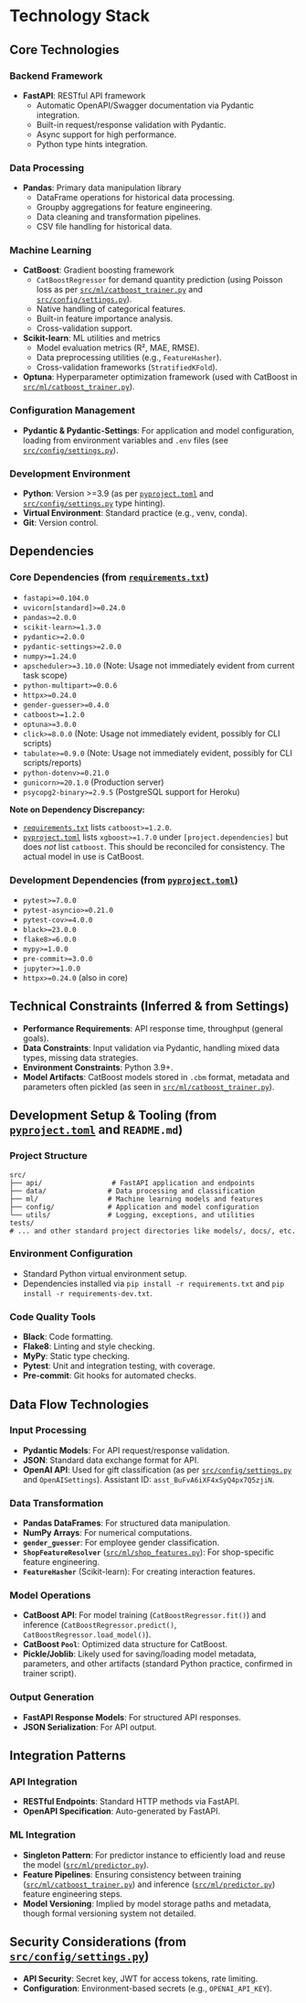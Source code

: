 # Technology Stack

## Core Technologies

### Backend Framework
- **FastAPI**: RESTful API framework
  - Automatic OpenAPI/Swagger documentation via Pydantic integration.
  - Built-in request/response validation with Pydantic.
  - Async support for high performance.
  - Python type hints integration.

### Data Processing
- **Pandas**: Primary data manipulation library
  - DataFrame operations for historical data processing.
  - Groupby aggregations for feature engineering.
  - Data cleaning and transformation pipelines.
  - CSV file handling for historical data.

### Machine Learning
- **CatBoost**: Gradient boosting framework
  - `CatBoostRegressor` for demand quantity prediction (using Poisson loss as per [`src/ml/catboost_trainer.py`](src/ml/catboost_trainer.py:1) and [`src/config/settings.py`](src/config/settings.py:105)).
  - Native handling of categorical features.
  - Built-in feature importance analysis.
  - Cross-validation support.
- **Scikit-learn**: ML utilities and metrics
  - Model evaluation metrics (R², MAE, RMSE).
  - Data preprocessing utilities (e.g., `FeatureHasher`).
  - Cross-validation frameworks (`StratifiedKFold`).
- **Optuna**: Hyperparameter optimization framework (used with CatBoost in [`src/ml/catboost_trainer.py`](src/ml/catboost_trainer.py:1)).

### Configuration Management
- **Pydantic & Pydantic-Settings**: For application and model configuration, loading from environment variables and `.env` files (see [`src/config/settings.py`](src/config/settings.py:1)).

### Development Environment
- **Python**: Version >=3.9 (as per [`pyproject.toml`](pyproject.toml:1) and [`src/config/settings.py`](src/config/settings.py:1) type hinting).
- **Virtual Environment**: Standard practice (e.g., venv, conda).
- **Git**: Version control.

## Dependencies

### Core Dependencies (from [`requirements.txt`](requirements.txt:1))
- `fastapi>=0.104.0`
- `uvicorn[standard]>=0.24.0`
- `pandas>=2.0.0`
- `scikit-learn>=1.3.0`
- `pydantic>=2.0.0`
- `pydantic-settings>=2.0.0`
- `numpy>=1.24.0`
- `apscheduler>=3.10.0` (Note: Usage not immediately evident from current task scope)
- `python-multipart>=0.0.6`
- `httpx>=0.24.0`
- `gender-guesser>=0.4.0`
- `catboost>=1.2.0`
- `optuna>=3.0.0`
- `click>=8.0.0` (Note: Usage not immediately evident, possibly for CLI scripts)
- `tabulate>=0.9.0` (Note: Usage not immediately evident, possibly for CLI scripts/reports)
- `python-dotenv>=0.21.0`
- `gunicorn>=20.1.0` (Production server)
- `psycopg2-binary>=2.9.5` (PostgreSQL support for Heroku)

**Note on Dependency Discrepancy:**
- [`requirements.txt`](requirements.txt:1) lists `catboost>=1.2.0`.
- [`pyproject.toml`](pyproject.toml:1) lists `xgboost>=1.7.0` under `[project.dependencies]` but does *not* list `catboost`. This should be reconciled for consistency. The actual model in use is CatBoost.

### Development Dependencies (from [`pyproject.toml`](pyproject.toml:1))
- `pytest>=7.0.0`
- `pytest-asyncio>=0.21.0`
- `pytest-cov>=4.0.0`
- `black>=23.0.0`
- `flake8>=6.0.0`
- `mypy>=1.0.0`
- `pre-commit>=3.0.0`
- `jupyter>=1.0.0`
- `httpx>=0.24.0` (also in core)

## Technical Constraints (Inferred & from Settings)

- **Performance Requirements**: API response time, throughput (general goals).
- **Data Constraints**: Input validation via Pydantic, handling mixed data types, missing data strategies.
- **Environment Constraints**: Python 3.9+.
- **Model Artifacts**: CatBoost models stored in `.cbm` format, metadata and parameters often pickled (as seen in [`src/ml/catboost_trainer.py`](src/ml/catboost_trainer.py:511)).

## Development Setup & Tooling (from [`pyproject.toml`](pyproject.toml:1) and `README.md`)

### Project Structure
```
src/
├── api/                 # FastAPI application and endpoints
├── data/               # Data processing and classification
├── ml/                 # Machine learning models and features
├── config/             # Application and model configuration
└── utils/              # Logging, exceptions, and utilities
tests/
# ... and other standard project directories like models/, docs/, etc.
```

### Environment Configuration
- Standard Python virtual environment setup.
- Dependencies installed via `pip install -r requirements.txt` and `pip install -r requirements-dev.txt`.

### Code Quality Tools
- **Black**: Code formatting.
- **Flake8**: Linting and style checking.
- **MyPy**: Static type checking.
- **Pytest**: Unit and integration testing, with coverage.
- **Pre-commit**: Git hooks for automated checks.

## Data Flow Technologies

### Input Processing
- **Pydantic Models**: For API request/response validation.
- **JSON**: Standard data exchange format for API.
- **OpenAI API**: Used for gift classification (as per [`src/config/settings.py`](src/config/settings.py:94) and `OpenAISettings`). Assistant ID: `asst_BuFvA6iXF4xSyQ4px7Q5zjiN`.

### Data Transformation
- **Pandas DataFrames**: For structured data manipulation.
- **NumPy Arrays**: For numerical computations.
- **`gender_guesser`**: For employee gender classification.
- **`ShopFeatureResolver`** ([`src/ml/shop_features.py`](src/ml/shop_features.py:1)): For shop-specific feature engineering.
- **`FeatureHasher`** (Scikit-learn): For creating interaction features.

### Model Operations
- **CatBoost API**: For model training (`CatBoostRegressor.fit()`) and inference (`CatBoostRegressor.predict()`, `CatBoostRegressor.load_model()`).
- **CatBoost `Pool`**: Optimized data structure for CatBoost.
- **Pickle/Joblib**: Likely used for saving/loading model metadata, parameters, and other artifacts (standard Python practice, confirmed in trainer script).

### Output Generation
- **FastAPI Response Models**: For structured API responses.
- **JSON Serialization**: For API output.

## Integration Patterns

### API Integration
- **RESTful Endpoints**: Standard HTTP methods via FastAPI.
- **OpenAPI Specification**: Auto-generated by FastAPI.

### ML Integration
- **Singleton Pattern**: For predictor instance to efficiently load and reuse the model ([`src/ml/predictor.py`](src/ml/predictor.py:403)).
- **Feature Pipelines**: Ensuring consistency between training ([`src/ml/catboost_trainer.py`](src/ml/catboost_trainer.py:1)) and inference ([`src/ml/predictor.py`](src/ml/predictor.py:1)) feature engineering steps.
- **Model Versioning**: Implied by model storage paths and metadata, though formal versioning system not detailed.

## Security Considerations (from [`src/config/settings.py`](src/config/settings.py:81))
- **API Security**: Secret key, JWT for access tokens, rate limiting.
- **Configuration**: Environment-based secrets (e.g., `OPENAI_API_KEY`).
